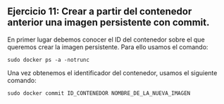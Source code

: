 ## Ejercicio 11: Crear a partir del contenedor anterior una imagen persistente con commit.


En primer lugar debemos conocer el ID del contenedor sobre el que queremos crear la imagen persistente. Para ello usamos el comando:

    sudo docker ps -a -notrunc 
    
Una vez obtenemos el identificador del contenedor, usamos el siguiente comando:

    sudo docker commit ID_CONTENEDOR NOMBRE_DE_LA_NUEVA_IMAGEN
    
   
